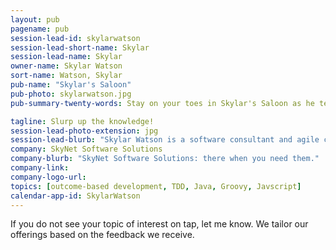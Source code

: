 ```yaml
---
layout: pub
pagename: pub
session-lead-id: skylarwatson
session-lead-short-name: Skylar
session-lead-name: Skylar
owner-name: Skylar Watson
sort-name: Watson, Skylar
pub-name: "Skylar's Saloon"
pub-photo: skylarwatson.jpg
pub-summary-twenty-words: Stay on your toes in Skylar's Saloon as he teaches you core dev and outcome-based stuffs.

tagline: Slurp up the knowledge!
session-lead-photo-extension: jpg
session-lead-blurb: "Skylar Watson is a software consultant and agile coach who implements high-value software to satisfy customer's needs. Skylar works with companies both domestically and internationally, assisting in adopting agile software practices. As a coach, Skylar works with both leadership and developers to assure the organization that their business outcomes are driving the transformation."
company: SkyNet Software Solutions
company-blurb: "SkyNet Software Solutions: there when you need them."
company-link: 
company-logo-url: 
topics: [outcome-based development, TDD, Java, Groovy, Javscript]
calendar-app-id: SkylarWatson
---
```


If you do not see your topic of interest on tap, let me know. We tailor our offerings based on the feedback we receive.


